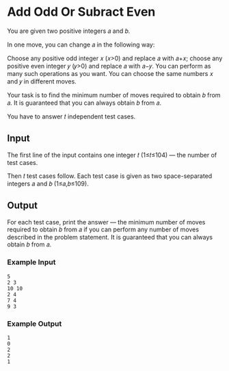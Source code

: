 # Add Odd Or Subract Even

You are given two positive integers 𝑎 and 𝑏.

In one move, you can change 𝑎 in the following way:

Choose any positive odd integer 𝑥 (𝑥>0) and replace 𝑎 with 𝑎+𝑥;
choose any positive even integer 𝑦 (𝑦>0) and replace 𝑎 with 𝑎−𝑦.
You can perform as many such operations as you want. You can choose the same numbers 𝑥 and 𝑦 in different moves.

Your task is to find the minimum number of moves required to obtain 𝑏 from 𝑎. It is guaranteed that you can always obtain 𝑏 from 𝑎.

You have to answer 𝑡 independent test cases.

## Input

The first line of the input contains one integer 𝑡 (1≤𝑡≤104) — the number of test cases.

Then 𝑡 test cases follow. Each test case is given as two space-separated integers 𝑎 and 𝑏 (1≤𝑎,𝑏≤109).

## Output

For each test case, print the answer — the minimum number of moves required to obtain 𝑏 from 𝑎 if you can perform any number of moves described in the problem statement. It is guaranteed that you can always obtain 𝑏 from 𝑎.

### Example Input

```
5
2 3
10 10
2 4
7 4
9 3
```

### Example Output

```
1
0
2
2
1
```
